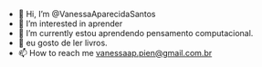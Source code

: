  - 👋 Hi, I’m @VanessaAparecidaSantos
- 👀 I’m interested in  aprender
- 🌱 I’m currently estou   aprendendo pensamento computacional.
- 💞️ eu gosto de  ler livros.
- 📫 How to reach me vanessaap.pien@gmail.com.br

<!---
VanessaAparecidaSantos/VanessaAparecidaSantos is a ✨ special ✨ repository because its `README.md` (this file) appears on your GitHub profile.
You can click the Preview link to take a look at your changes.
--->

